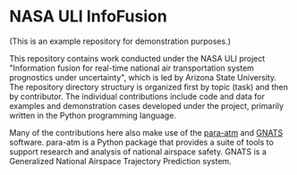 # NASA ULI InfoFusion

(This is an example repository for demonstration purposes.)

This repository contains work conducted under the NASA ULI project "Information fusion for real-time national air transportation system prognostics under uncertainty", which is led by Arizona State University.  The repository directory structury is organized first by topic (task) and then by contributor.  The individual contributions include code and data for examples and demonstration cases developed under the project, primarily written in the Python programming language.

Many of the contributions here also make use of the [para-atm](https://github.com/ymlasu/para-atm) and [GNATS](https://github.com/OptimalSynthesisInc/GNATS) software.  para-atm is a Python package that provides a suite of tools to support research and analysis of national airspace safety.  GNATS is a Generalized National Airspace Trajectory Prediction system.
